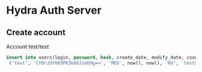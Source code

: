 # Hydra Auth Server
## Create account
Account test/test
```sql
insert into users(login, password, hash, create_date, modify_date, country, email) values
 ('test', 'CY9rzUYh03PK3k6DJie09g==', 'MD5', now(), now(), 'RU', 'test@m0nster.io');		
```